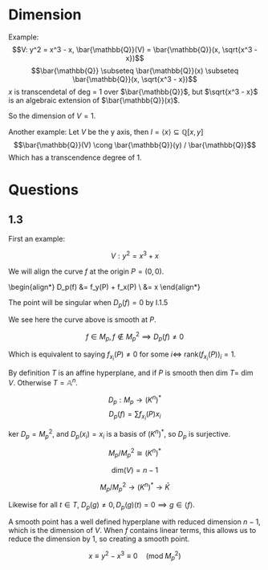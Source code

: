 # Dimension

Example: 
$$V: y^2 = x^3 - x, \bar{\mathbb{Q}}(V) = \bar{\mathbb{Q}}(x, \sqrt{x^3 - x})$$
$$\bar{\mathbb{Q}} \subseteq \bar{\mathbb{Q}}(x) \subseteq \bar{\mathbb{Q}}(x, \sqrt{x^3 - x})$$
$x$ is transcendetal of deg = 1 over $\bar{\mathbb{Q}}$, but $\sqrt{x^3 - x}$ is an algebraic extension
of $\bar{\mathbb{Q}}(x)$.

So the dimension of $V = 1$.

Another example:
Let $V$ be the y axis, then $I = \langle x \rangle \subseteq \mathbb{Q}[x, y]$
$$\bar{\mathbb{Q}}(V) \cong \bar{\mathbb{Q}}(y) / \bar{\mathbb{Q}}$$
Which has a transcendence degree of 1.

# Questions

## 1.3

First an example:

$$V: y^2 = x^3 + x$$

We will align the curve $f$ at the origin $P = (0, 0)$.

\begin{align*}
D_p(f) &= f_y(P) + f_x(P) \\
    &= x
\end{align*}

The point will be singular when $D_p(f) = 0$ by I.1.5

We see here the curve above is smooth at $P$.

$$f \in M_p, f \notin M_p^2 \implies D_p(f) \neq 0$$

Which is equivalent to saying $f_{x_i}(P) \neq 0$ for some $i \iff$ rank$(f_{x_i}(P))_i = 1$.

By definition $T$ is an affine hyperplane, and if $P$ is smooth then dim $T =$ dim $V$.
Otherwise $T = \mathbb{A}^n$.

$$D_p : M_p \rightarrow (K^n)^*$$
$$D_p(f) = \sum f_{x_i}(P) x_i$$

ker $D_p = M_p^2$, and $D_p(x_i) = x_i$ is a basis of $(K^n)^*$, so $D_p$ is surjective.

$$M_p / M_p^2 \cong (K^n)^*$$

$$\textrm{dim}(V) = n - 1$$

$$M_p / M_p^2 \rightarrow (K^n)^* \rightarrow \bar K$$

Likewise for all $t \in T$, $D_p(g) \neq 0, D_p(g)(t) = 0 \implies g \in \langle f \rangle$.

A smooth point has a well defined hyperplane with reduced dimension $n - 1$, which is the dimension
of $V$. When $f$ contains linear terms, this allows us to reduce the dimension by 1, so creating a
smooth point.

$$x \equiv y^2 - x^3 \equiv 0 \quad (\textrm{mod} \; M_p^2)$$
